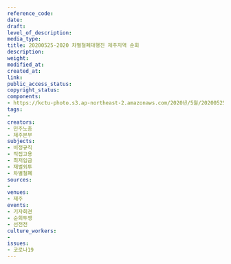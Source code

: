 ```yaml
---
reference_code: 
date: 
draft: 
level_of_description: 
media_type: 
title: 20200525-2020 차별철폐대행진 제주지역 순회
description: 
weight: 
modified_at: 
created_at: 
link: 
public_access_status: 
copyright_status: 
components:
- https://kctu-photo.s3.ap-northeast-2.amazonaws.com/2020년/5월/20200525-2020+차별철폐대행진+제주지역+순회/photo_2020-05-25_20-24-07.jpg
tags:
- 
creators:
- 민주노총
- 제주본부
subjects:
- 비정규직
- 직접고용
- 최저임금
- 재벌외투
- 차별철폐
sources:
- 
venues:
- 제주
events:
- 기자회견
- 순회투쟁
- 선전전
culture_workers:
- 
issues:
- 코로나19
---
```

